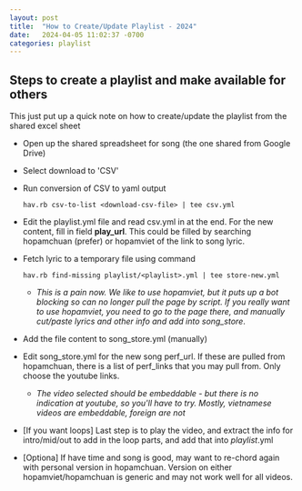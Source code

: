 ```yaml
---
layout: post
title:  "How to Create/Update Playlist - 2024"
date:   2024-04-05 11:02:37 -0700
categories: playlist
---
```

## Steps to create a playlist and make available for others

This just put up a quick note on how to create/update the playlist from the shared excel sheet

* Open up the shared spreadsheet for song (the one shared from Google Drive)

* Select download to 'CSV'

* Run conversion of CSV to yaml output 

   ```hav.rb csv-to-list <download-csv-file> | tee csv.yml```

* Edit the playlist.yml file and read csv.yml in at the end.  For the new content,  fill in field **play_url**.  This could be filled by searching hopamchuan (prefer) or hopamviet of the link to song lyric.

* Fetch lyric to a temporary file using command

  ```hav.rb find-missing playlist/<playlist>.yml | tee store-new.yml```

  * *This is a pain now.  We like to use hopamviet, but it puts up a bot blocking so can no longer pull the page by script.   If you really want to use hopamviet, you need to go to the page there, and manually cut/paste lyrics and other info and add into song_store*.

* Add the file content to song_store.yml (manually)

* Edit song_store.yml for the new song perf_url.   If these are pulled from hopamchuan, there is a list of perf_links that you may pull from.  Only choose the youtube links. 

  * *The video selected should be embeddable - but there is no indication at youtube, so you'll have to try.   Mostly, vietnamese videos are embeddable, foreign are not*

* [If you want loops] Last step is to play the video, and extract the info for intro/mid/out to add in the loop parts, and add that into *playlist*.yml

* [Optiona] If have time and song is good, may want to re-chord again with personal version in hopamchuan.   Version on either hopamviet/hopamchuan is generic and may not work well for all videos.

